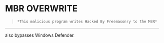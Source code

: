 # MBR OVERWRITE
> `*This malicious program writes Hacked By Freemasonry to the MBR*`
----------------------------------------------------------------
also bypasses Windows Defender.
